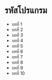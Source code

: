 # รหัสโปรแกรม

* บทที่ 1
* บทที่ 2
* บทที่ 3
* บทที่ 4
* บทที่ 5
* บทที่ 6
* บทที่ 7
* บทที่ 8
* บทที่ 9
* บทที่ 10

